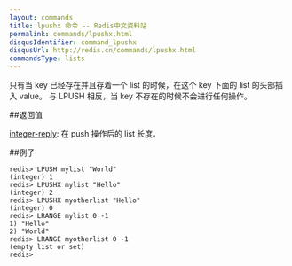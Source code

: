 ```yaml
---
layout: commands
title: lpushx 命令 -- Redis中文资料站
permalink: commands/lpushx.html
disqusIdentifier: command_lpushx
disqusUrl: http://redis.cn/commands/lpushx.html
commandsType: lists
---
```


只有当 key 已经存在并且存着一个 list 的时候，在这个 key 下面的 list 的头部插入 value。 与 LPUSH 相反，当 key 不存在的时候不会进行任何操作。

##返回值

[integer-reply](/topics/protocol.html#integer-reply): 在 push 操作后的 list 长度。

##例子

	redis> LPUSH mylist "World"
	(integer) 1
	redis> LPUSHX mylist "Hello"
	(integer) 2
	redis> LPUSHX myotherlist "Hello"
	(integer) 0
	redis> LRANGE mylist 0 -1
	1) "Hello"
	2) "World"
	redis> LRANGE myotherlist 0 -1
	(empty list or set)
	redis> 